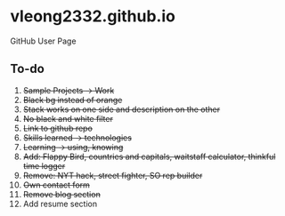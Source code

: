 # vleong2332.github.io
GitHub User Page

## To-do

1. ~~Sample Projects -> Work~~
2. ~~Black bg instead of orange~~
3. ~~Stack works on one side and description on the other~~
4. ~~No black and white filter~~
5. ~~Link to github repo~~
6. ~~Skills learned -> technologies~~
7. ~~Learning -> using, knowing~~
8. ~~Add: Flappy Bird, countries and capitals, waitstaff calculator, thinkful time logger~~
9. ~~Remove: NYT hack, street fighter, SO rep builder~~
10. ~~Own contact form~~
11. ~~Remove blog section~~
12. Add resume section